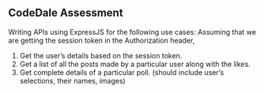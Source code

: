 ## CodeDale Assessment
Writing APIs using ExpressJS for the following use cases: 
Assuming that we are getting the session token in the Authorization header,
1. Get the user’s details based on the session token.
2. Get a list of all the posts made by a particular user along with the likes. 
3. Get complete details of a particular poll. (should include user’s selections, their names, images)
